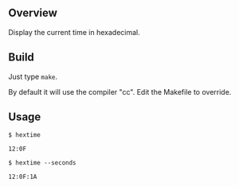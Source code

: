 Overview
--------
Display the current time in hexadecimal.

Build
-----
Just type `make`.

By default it will use the compiler "cc".  Edit the Makefile to override.

Usage
-----
`$ hextime`

`12:0F`

`$ hextime --seconds`

`12:0F:1A`
